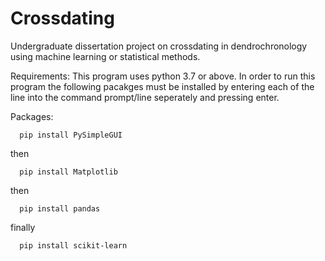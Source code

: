 # Crossdating
Undergraduate dissertation project on crossdating in dendrochronology using machine learning or statistical methods.

Requirements:
This program uses python 3.7 or above.
In order to run this program the following pacakges must be installed by entering each of the line into the command prompt/line seperately and pressing enter.

Packages:
``` 
  pip install PySimpleGUI

```
then 
``` 
  pip install Matplotlib

```
then
``` 
  pip install pandas

```
finally 
``` 
  pip install scikit-learn

```
